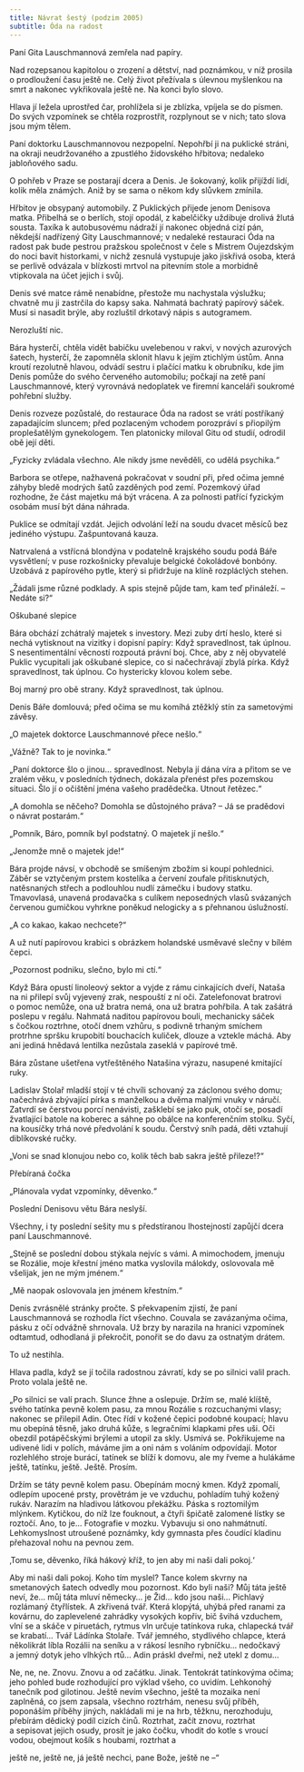```yaml
---
title: Návrat šestý (podzim 2005)
subtitle: Óda na radost
---
```


Paní Gita Lauschmannová zemřela nad papíry.

Nad rozepsanou kapitolou o zrození a dětství, nad poznámkou, v níž prosila o prodloužení času ještě ne. Celý život přežívala s úlevnou myšlenkou na smrt a nakonec vykřikovala ještě ne. Na konci bylo slovo.

Hlava jí ležela uprostřed čar, prohlížela si je zblízka, vpíjela se do písmen. Do svých vzpomínek se chtěla rozprostřít, rozplynout se v nich; tato slova jsou mým tělem.

Paní doktorku Lauschmannovou nezpopelní. Nepohřbí ji na puklické stráni, na okraji neudržovaného a zpustlého židovského hřbitova; nedaleko jabloňového sadu.

O pohřeb v Praze se postarají dcera a Denis. Je šokovaný, kolik přijíždí lidí, kolik měla známých. Aniž by se sama o někom kdy slůvkem zmínila.

Hřbitov je obsypaný automobily. Z Puklických přijede jenom Denisova matka. Přibelhá se o berlích, stojí opodál, z kabelčičky uždibuje drolivá žlutá sousta. Taxíka k autobusovému nádraží jí nakonec objedná cizí pán, někdejší nadřízený Gity Lauschmannové; v nedaleké restauraci Óda na radost pak bude pestrou pražskou společnost v čele s Mistrem Oujezdským do noci bavit historkami, v nichž zesnulá vystupuje jako jiskřivá osoba, která se perlivě odvázala v blízkosti mrtvol na pitevním stole a morbidně vtipkovala na účet jejich i svůj.

Denis své matce rámě nenabídne, přestože mu nachystala výslužku; chvatně mu ji zastrčila do kapsy saka. Nahmatá bachratý papírový sáček. Musí si nasadit brýle, aby rozluštil drkotavý nápis s autogramem.

Nerozluští nic.

Bára hysterčí, chtěla vidět babičku uvelebenou v rakvi, v nových azurových šatech, hysterčí, že zapomněla sklonit hlavu k jejím ztichlým ústům. Anna kroutí rezolutně hlavou, odvádí sestru i plačící matku k obrubníku, kde jim Denis pomůže do svého červeného automobilu; počkají na zetě paní Lauschmannové, který vyrovnává nedo­platek ve firemní kanceláři soukromé pohřební služby.

Denis rozveze pozůstalé, do restaurace Óda na radost se vrátí postříkaný zapadajícím sluncem; před pozlaceným vchodem porozpráví s přiopilým proplešatělým gynekologem. Ten platonicky miloval Gitu od studií, odrodil obě její děti.

„Fyzicky zvládala všechno. Ale nikdy jsme nevěděli, co udělá psychika.“

Barbora se otřepe, nažhavená pokračovat v soudní při, před očima jemné záhyby bledě modrých šatů zazděných pod zemí. Pozemkový úřad rozhodne, že část majetku má být vrácena. A za polnosti patřící fyzickým osobám musí být dána náhrada.

Puklice se odmítají vzdát. Jejich odvolání leží na soudu dvacet měsíců bez jediného výstupu. Zašpuntovaná kauza.

Natrvalená a vstřícná blondýna v podatelně krajského soudu podá Báře vysvětlení; v puse rozkošnicky převaluje belgické čokoládové bonbóny. Uzobává z papírového pytle, který si přidržuje na klíně rozpláclých stehen.

„Žádali jsme různé podklady. A spis stejně půjde tam, kam teď přináleží. – Nedáte si?“

Oškubané slepice

Bára obchází zchátralý majetek s investory. Mezi zuby drtí heslo, které si nechá vytisknout na vizitky i dopisní papíry: Když spra­vedlnost, tak úplnou. S nesentimentální věcností rozpoutá právní boj. Chce, aby z něj obyvatelé Puklic vycupitali jak oškubané slepice, co si načechrávají zbylá pírka. Když spravedlnost, tak úplnou. Co hystericky klovou kolem sebe.

Boj marný pro obě strany. Když spravedlnost, tak úplnou.

Denis Báře domlouvá; před očima se mu komíhá ztěžklý stín za sametovými závěsy.

„O majetek doktorce Lauschmannové přece nešlo.“

„Vážně? Tak to je novinka.“

„Paní doktorce šlo o jinou… spravedlnost. Nebyla jí dána víra a přitom se ve zralém věku, v posledních týdnech, dokázala přenést přes pozemskou situaci. Šlo jí o očištění jména vašeho pradědečka. Utnout řetězec.“

„A domohla se něčeho? Domohla se důstojného práva? – Já se pradědovi o návrat postarám.“

„Pomník, Báro, pomník byl podstatný. O majetek jí nešlo.“

„Jenomže mně o majetek jde!“

Bára projde návsí, v obchodě se smíšeným zbožím si koupí pohlednici. Záběr se vztyčeným prstem kostelíka a červení zoufale přitisknutých, natěsnaných střech a podlouhlou nudlí zámečku i budovy statku. Tmavovlasá, unavená prodavačka s culíkem neposedných vlasů svázaných červenou gumičkou vyhrkne poněkud nelogicky a s přehnanou úslužností.

„A co kakao, kakao nechcete?“

A už nutí papírovou krabici s obrázkem holandské usměvavé slečny v bílém čepci.

„Pozornost podniku, slečno, bylo mi ctí.“

Když Bára opustí linoleový sektor a vyjde z rámu cinkajících dveří, Nataša na ni přilepí svůj vyjevený zrak, nespouští z ní oči. Zatelefonovat bratrovi o pomoc nemůže, ona už bratra nemá, ona už bratra pohřbila. A tak zašátrá poslepu v regálu. Nahmatá naditou papírovou bouli, mechanicky sáček s čočkou roztrhne, otočí dnem vzhůru, s podivně trhaným smíchem protrhne spršku krupobití bouchacích kuliček, dlouze a vztekle máchá. Aby ani jediná hnědavá lentilka nezůstala zaseklá v papírové tmě.

Bára zůstane ušetřena vytřeštěného Natašina výrazu, nasupené kmitající ruky.

Ladislav Stolař mladší stojí v té chvíli schovaný za záclonou svého domu; načechrává zbývající pírka s manželkou a dvěma malými vnuky v náručí. Zatvrdí se čerstvou porcí nenávisti, zašklebí se jako puk, otočí se, posadí žvatlající batole na koberec a sáhne po obálce na konferenčním stolku. Syčí, na kousíčky trhá nové předvolání k soudu. Čerstvý sníh padá, děti vztahují diblíkovské ručky.

„Voni se snad klonujou nebo co, kolik těch bab sakra ještě přileze!?“

Přebíraná čočka

„Plánovala vydat vzpomínky, děvenko.“

Poslední Denisovu větu Bára neslyší.

Všechny, i ty poslední sešity mu s předstíranou lhostejností zapůjčí dcera paní Lauschmannové.

„Stejně se poslední dobou stýkala nejvíc s vámi. A mimochodem, jmenuju se Rozálie, moje křestní jméno matka vyslovila málokdy, oslovovala mě všelijak, jen ne mým jménem.“

„Mě naopak oslovovala jen jménem křestním.“

Denis zvrásnělé stránky pročte. S překvapením zjistí, že paní Lauschmannová se rozhodla říct všechno. Couvala se zavázanýma očima, pásku z očí odvážně shrnovala. Už brzy by narazila na hranici vzpomínek odtamtud, odhodlaná ji překročit, ponořit se do davu za ostnatým drátem.

To už nestihla.

Hlava padla, když se jí točila radostnou závratí, kdy se po silnici valil prach. Proto volala ještě ne.

„Po silnici se valí prach. Slunce žhne a oslepuje. Držím se, malé klíště, svého tatínka pevně kolem pasu, za mnou Rozálie s rozcuchanými vlasy; nakonec se přilepil Adin. Otec řídí v kožené čepici podobné koupací; hlavu mu obepíná těsně, jako druhá kůže, s legračními klapkami přes uši. Oči obezdil potápěčskými brýlemi a utopil za skly. Usmívá se. Pokřikujeme na udivené lidi v polích, máváme jim a oni nám s voláním odpovídají. Motor rozlehlého stroje burácí, tatínek se blíží k domovu, ale my řveme a hulákáme ještě, tatínku, ještě. Ještě. Prosím.

Držím se táty pevně kolem pasu. Obepínám mocný kmen. Když zpomalí, odlepím upocené prsty, provětrám je ve vzduchu, pohladím tuhý kožený rukáv. Narazím na hladivou látkovou překážku. Páska s roztomilým mlýnkem. Kytičkou, do níž lze fouknout, a čtyři špičatě zalomené lístky se roztočí. Ano, to je… Fotografie v mozku. Vybavuju si ono nahmátnutí. Lehkomyslnost utroušené poznámky, kdy gymnasta přes čoudící kladinu přehazoval nohu na pevnou zem.

‚Tomu se, děvenko, říká hákový kříž, to jen aby mi naši dali pokoj.‘

Aby mi naši dali pokoj. Koho tím myslel? Tance kolem skvrny na smetanových šatech odvedly mou pozornost. Kdo byli naši? Můj táta ještě neví, že… můj táta mluví německy… je Žid… kdo jsou naši… Pichlavý rozlámaný čtyřlístek. A zkřivená tvář. Která klopýtá, uhýbá před ranami za kovárnu, do zaplevelené zahrádky vysokých kopřiv, bič švihá vzduchem, vlní se a skáče v piruetách, rytmus vln určuje tatínkova ruka, chlapecká tvář se krabatí… Tvář Ládínka Stolaře. Tvář jemného, stydlivého chlapce, která několikrát líbla Rozálii na seníku a v rákosí lesního rybníčku… nedočkavý a jemný dotyk jeho vlhkých rtů… Adin práskl dveřmi, než utekl z domu…

Ne, ne, ne. Znovu. Znovu a od začátku. Jinak. Tentokrát tatínkovýma očima; jeho pohled bude rozhodující pro výklad všeho, co uvidím. Lehkonohý tanečník pod gilotinou. Ještě nevím všechno, ještě ta mozaika není zaplněná, co jsem zapsala, všechno roztrhám, nenesu svůj příběh, poponáším příběhy jiných, nakládali mi je na hrb, těžknu, nerozhoduju, přebírám dědický podíl cizích činů. Roztrhat, začít znovu, roztrhat a sepisovat jejich osudy, prosít je jako čočku, vhodit do kotle s vroucí vodou, obejmout košík s houbami, roztrhat a

ještě ne, ještě ne, já ještě nechci, pane Bože, ještě ne –“
